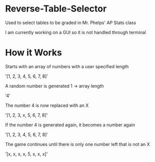 # Reverse-Table-Selector
Used to select tables to be graded in Mr. Phelps' AP Stats class

I am currently working on a GUI so it is not handled through terminal

# How it Works

Starts with an array of numbers with a user specified length

'[1, 2, 3, 4, 5, 6, 7, 8]'

A random number is generated 1 -> array length

'4'

The number 4 is now replaced with an X

'[1, 2, 3, x, 5, 6, 7, 8]'

If the number 4 is generated again, it becomes a number again

'[1, 2, 3, 4, 5, 6, 7, 8]'

The game continues until there is only one number left that is not an X

'[x, x, x, x, 5, x, x, x]'
